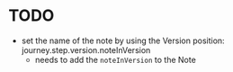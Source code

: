 # TODO

- set the name of the note by using the Version position: journey.step.version.noteInVersion
    - needs to add the `noteInVersion` to the Note

